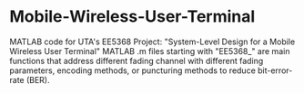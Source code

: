 # Mobile-Wireless-User-Terminal
MATLAB code for UTA's EE5368 Project: "System-Level Design for a Mobile Wireless User Terminal"
MATLAB .m files starting with "EE5368_" are main functions that address different fading channel with different fading parameters, encoding methods, or puncturing methods to reduce bit-error-rate (BER).
